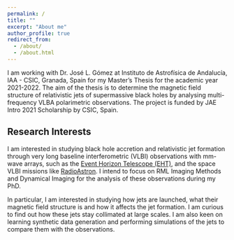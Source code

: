 ```yaml
---
permalink: /
title: ""
excerpt: "About me"
author_profile: true
redirect_from: 
  - /about/
  - /about.html
---
```


I am working with Dr. José L. Gómez at Instituto de Astrofísica de Andalucía, IAA - CSIC, Granada, Spain for my Master’s Thesis for the academic year 2021-2022. The aim of the thesis is to determine the magnetic field structure of relativistic jets of supermassive black holes by analysing multi-frequency VLBA polarimetric observations. The project is funded by JAE Intro 2021 Scholarship by CSIC, Spain.

## Research Interests

I am interested in studying black hole accretion and relativistic jet formation through very long baseline interferometric (VLBI) observations with mm-wave arrays, such as the [Event Horizon Telescope (EHT)](https://eventhorizontelescope.org/), and the space VLBI missions like [RadioAstron](http://www.asc.rssi.ru/radioastron/). I intend to focus on RML Imaging Methods and Dynamical Imaging for the analysis of these observations during my PhD.

In particular, I am interested in studying how jets are launched, what their magnetic field structure is and how it affects the jet formation. I am curious to find out how these jets stay collimated at large scales. I am also keen on learning synthetic data generation and performing simulations of the jets to compare them with the observations.